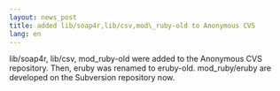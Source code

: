 ```yaml
---
layout: news_post
title: added lib/soap4r,lib/csv,mod\_ruby-old to Anonymous CVS
lang: en
---
```


lib/soap4r, lib/csv, mod\_ruby-old were added to the Anonymous <span
class="caps">CVS</span> repository. Then, eruby was renamed to
eruby-old. mod\_ruby/eruby are developed on the Subversion repository
now.

